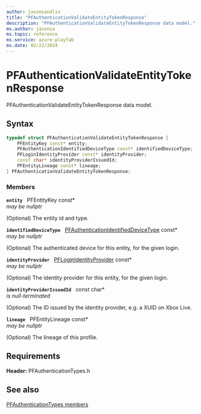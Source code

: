 ```yaml
---
author: jasonsandlin
title: "PFAuthenticationValidateEntityTokenResponse"
description: "PFAuthenticationValidateEntityTokenResponse data model."
ms.author: jasonsa
ms.topic: reference
ms.service: azure-playfab
ms.date: 02/22/2024
---
```


# PFAuthenticationValidateEntityTokenResponse  

PFAuthenticationValidateEntityTokenResponse data model.  

## Syntax  
  
```cpp
typedef struct PFAuthenticationValidateEntityTokenResponse {  
    PFEntityKey const* entity;  
    PFAuthenticationIdentifiedDeviceType const* identifiedDeviceType;  
    PFLoginIdentityProvider const* identityProvider;  
    const char* identityProviderIssuedId;  
    PFEntityLineage const* lineage;  
} PFAuthenticationValidateEntityTokenResponse;  
```
  
### Members  
  
**`entity`** &nbsp; PFEntityKey const*  
*may be nullptr*  
  
(Optional) The entity id and type.
  
**`identifiedDeviceType`** &nbsp; [PFAuthenticationIdentifiedDeviceType](../enums/pfauthenticationidentifieddevicetype.md) const*  
*may be nullptr*  
  
(Optional) The authenticated device for this entity, for the given login.
  
**`identityProvider`** &nbsp; [PFLoginIdentityProvider](../../pftypes/enums/pfloginidentityprovider.md) const*  
*may be nullptr*  
  
(Optional) The identity provider for this entity, for the given login.
  
**`identityProviderIssuedId`** &nbsp; const char*  
*is null-terminated*  
  
(Optional) The ID issued by the identity provider, e.g. a XUID on Xbox Live.
  
**`lineage`** &nbsp; PFEntityLineage const*  
*may be nullptr*  
  
(Optional) The lineage of this profile.
  
  
## Requirements  
  
**Header:** PFAuthenticationTypes.h
  
## See also  
[PFAuthenticationTypes members](../pfauthenticationtypes_members.md)  

  
  
